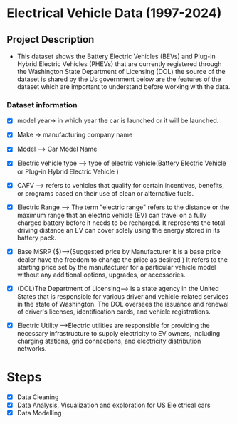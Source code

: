 # Electrical Vehicle Data (1997-2024)

## Project Description

-   This dataset shows the Battery Electric Vehicles (BEVs) and Plug-in Hybrid Electric Vehicles (PHEVs) that are currently registered through the Washington State Department of Licensing (DOL) the source of the dataset is shared by the Us government below are the features of the dataset which are important to understand before working with the data.

### Dataset information

-   [x] model year-\> in which year the car is launched or it will be launched.

-   [x] Make -\> manufacturing company name

-   [x] Model --\> Car Model Name

-   [x] Electric vehicle type --\> type of electric vehicle(Battery Electric Vehicle or Plug-in Hybrid Electric Vehicle )

-   [x] CAFV --\> refers to vehicles that qualify for certain incentives, benefits, or programs based on their use of clean or alternative fuels.

-   [x] Electric Range --\> The term "electric range" refers to the distance or the maximum range that an electric vehicle (EV) can travel on a fully charged battery before it needs to be recharged. It represents the total driving distance an EV can cover solely using the energy stored in its battery pack.

-   [x] Base MSRP (\$)--\>(Suggested price by Manufacturer it is a base price dealer have the freedom to change the price as desired ) It refers to the starting price set by the manufacturer for a particular vehicle model without any additional options, upgrades, or accessories.

-   [x] (DOL)The Department of Licensing--\> is a state agency in the United States that is responsible for various driver and vehicle-related services in the state of Washington. The DOL oversees the issuance and renewal of driver's licenses, identification cards, and vehicle registrations.

-   [x] Electric Utility --\>Electric utilities are responsible for providing the necessary infrastructure to supply electricity to EV owners, including charging stations, grid connections, and electricity distribution networks.

# Steps

-   [x] Data Cleaning
-   [x] Data Analysis, Visualization and exploration for US Elelctrical cars
-   [x] Data Modelling